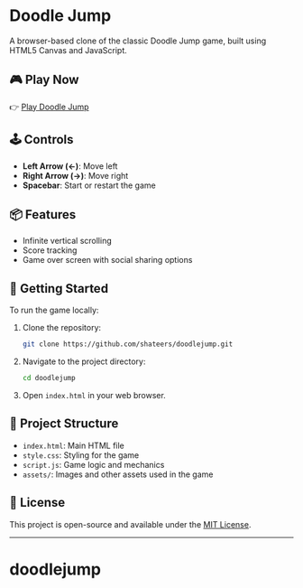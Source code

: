# Doodle Jump

A browser-based clone of the classic Doodle Jump game, built using HTML5 Canvas and JavaScript.

## 🎮 Play Now

👉 [Play Doodle Jump](https://shateers.github.io/doodlejump/)

## 🕹️ Controls

* **Left Arrow (←)**: Move left
* **Right Arrow (→)**: Move right
* **Spacebar**: Start or restart the game

## 📦 Features

* Infinite vertical scrolling
* Score tracking
* Game over screen with social sharing options

## 🚀 Getting Started

To run the game locally:

1. Clone the repository:

   ```bash
   git clone https://github.com/shateers/doodlejump.git
   ```

2. Navigate to the project directory:

   ```bash
   cd doodlejump
   ```

3. Open `index.html` in your web browser.

## 📁 Project Structure

* `index.html`: Main HTML file
* `style.css`: Styling for the game
* `script.js`: Game logic and mechanics
* `assets/`: Images and other assets used in the game

## 📄 License

This project is open-source and available under the [MIT License](LICENSE).

---
# doodlejump
